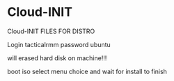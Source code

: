 # Cloud-INIT
Cloud-INIT FILES FOR DISTRO

Login tacticalrmm 
password ubuntu

will erased hard disk on machine!!!


boot iso select menu choice  and wait for install to finish 
